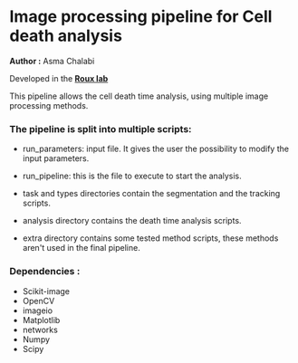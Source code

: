 # Image processing pipeline for Cell death analysis 
**Author :** Asma Chalabi

Developed in the [**Roux lab**](https://github.com/jrxlab)


This pipeline allows the cell death time analysis, using multiple
image processing methods.

### The pipeline is split into multiple scripts:

- run_parameters: input file. It gives the user the possibility to modify the input parameters.

- run_pipeline: this is the file to execute to start the analysis.

- task and types directories contain the segmentation and the tracking scripts.

- analysis directory contains the death time analysis scripts.

- extra directory contains some tested method scripts, these methods aren't used in the final pipeline.


### Dependencies :

- Scikit-image
- OpenCV
- imageio
- Matplotlib
- networks
- Numpy
- Scipy

